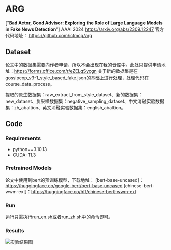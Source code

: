 # ARG 

["**Bad Actor, Good Advisor: Exploring the Role of Large Language Models in Fake News Detection**"] AAAI 2024 https://arxiv.org/abs/2309.12247
官方代码地址： https://github.com/ictmcg/arg

## Dataset

论文中的数据集需要向作者申请，所以不会出现在我的仓库中。此处只提供申请地址：https://forms.office.com/r/eZELqSycgn
关于新的数据集是在gossipcop_v3-1_style_based_fake.json的基础上进行处理，处理代码在course_data_process。

提取的原生数据集：raw_extract_from_style_dataset、新的数据集：new_dataset、负采样数据集：negative_sampling_dataset、中文消融实验数据集：zh_abaltion、英文消融实验数据集：english_abaltion。

## Code

### Requirements
- python==3.10.13
- CUDA: 11.3

### Pretrained Models
论文中使用到bert的预训练模型，下载地址：
[bert-base-uncased]：https://huggingface.co/google-bert/bert-base-uncased
[chinese-bert-wwm-ext]：https://huggingface.co/hfl/chinese-bert-wwm-ext

### Run
运行只需执行run_en.sh或者run_zh.sh中的命令即可。

### Results
![实验结果图](https://github.com/ml-master/ARG/assets/75562348/5da8a85b-291a-4674-94d1-80b73eb273ab)

